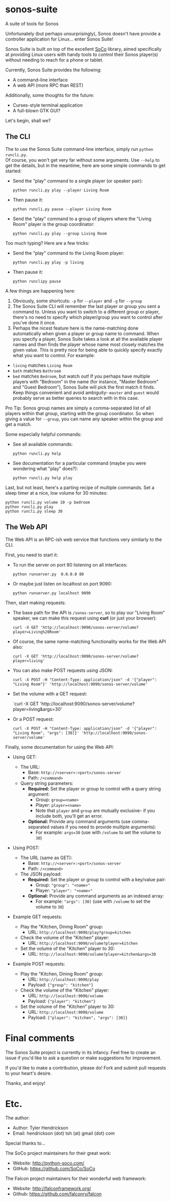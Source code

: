 # sonos-suite
A suite of tools for Sonos

Unfortunately (but perhaps unsurprisingly), Sonos doesn't have provide a controller application for Linux...
enter Sonos Suite!

Sonos Suite is built on top of the excellent [SoCo](http://python-soco.com) library, aimed specifically at
providing Linux users with handy tools to control their Sonos player(s) without needing to reach for a phone
or tablet.

Currently, Sonos Suite provides the following:
* A command-line interface
* A web API (more RPC than REST)

Additionally, some thoughts for the future:
* Curses-style terminal application
* A full-blown GTK GUI?

Let's begin, shall we?

## The CLI
The to use the Sonos Suite command-line interface, simply run `python runcli.py`.  
Of course, you won't get very far without some arguments.  Use `--help` to get the details, but in the meantime, here are some simple commands to get started:

* Send the "play" command to a single player (or speaker pair):

  `python runcli.py play --player Living Room`

* Then pause it:

  `python runcli.py pause --player Living Room`

* Send the "play" command to a group of players where the "Living Room" player is the group coordinator:

  `python runcli.py play --group Living Room`

Too much typing?  Here are a few tricks:

* Send the "play" command to the Living Room player:

  `python runcli.py play -p living`

* Then pause it:

  `python runclipy pause`

A few things are happening here:

1. Obviously, some shortcuts: `-p` for `--player` and `-g` for `--group`
2. The Sonos Suite CLI will remember the last player or group you sent a command to.  Unless you want to switch to a different group or player, there's no need to specify which player/group you want to control after you've done it once.
3. Perhaps the nicest feature here is the name-matching done automatically when given a player or group name to command.  When you specify a player, Sonos Suite takes a look at all the available player names and then finds the player whose name most closely matches the given value.  This is pretty nice for being able to quickly specify exactly what you want to control.  For example:
  * `living` matches `Living Room`
  * `bath` matches `Bathroom`
  * `bed` matches `Bedroom`, but watch out!  If you perhaps have multiple players with "Bedroom" in the name (for instance, "Master Bedroom" and "Guest Bedroom"), Sonos Suite will pick the first match it finds.  Keep things convenient and avoid ambiguity- `master` and `guest` would probably serve as better queries to search with 
in this case.

Pro Tip: Sonos group names are simply a comma-separated list of all players within that group, starting with the group coordinator.  So when giving a value for `--group`, you can name any speaker within the group and get a match.

Some especially helpful commands:

* See all available commands:

  `python runcli.py help`
* See documentation for a particular command (maybe you were wondering what "play" does?):

  `python runcli.py help play`

Last, but not least, here's a parting recipe of multiple commands.  Set a sleep timer at a nice, low volume for 30 minutes:

```
python runcli.py volume 10 -p bedroom
python runcli.py play
python runcli.py sleep 30
```

## The Web API
The Web API is an RPC-ish web service that functions very similarly to the CLI.

First, you need to start it:

* To run the server on port 80 listening on all interfaces:

  `python runserver.py  0.0.0.0 80`
* Or maybe just listen on localhost on port 9090:

  `python runserver.py localhost 9090`

Then, start making requests:

* The base path for the API is `/sonos-server`, so to play our "Living Room" speaker, we can make this request using **curl** (or just your browser):

  `curl -X GET 'http://localhost:9090/sonos-server/volume?player=Living%20Room'`
* Of course, the same name-matching functionality works for the Web API also:

  `curl -X GET 'http://localhost:9090/sonos-server/volume?player=living'`

* You can also make POST requests using JSON:

  `curl -X POST -H "Content-Type: application/json" -d '{"player": "Living Room"}' 'http://localhost:9090/sonos-server/volume'`

* Set the volume with a GET request:

  `curl -X GET 'http://localhost:9090/sonos-server/volume?player=living&args=30'

* Or a POST request:

  `curl -X POST -H "Content-Type: application/json" -d '{"player": "Living Room", "args": [30]}' 'http://localhost:9090/sonos-server/volume'`

Finally, some documentation for using the Web API:

* Using GET:
  * The URL:
     * Base: `http://<server>:<port>/sonos-server`
     * Path: `/<command>`
  * Query string parameters:
      * **Required:** Set the player or group to control with a query string argument:
         * Group: `group=<name>`
         * Player: `player=<name>`
         * Note that `player` and `group` are mutually exclusive- if you include both, you'll get an error.
     * **Optional:** Provide any command arguments (use comma-separated values if you need to provide multiple arguments):
         * For example: `args=30` (use with `/volume` to set the volume to `30`)
* Using POST:
  * The URL (same as GET):
     * Base: `http://<server>:<port>/sonos-server`
     * Path: `/<command>`
  * The JSON payload:
      * **Required:** Set the player or group to control with a key/value pair:
         * Group: `"group": "<name>"`
         * Player: `"player": "<name>"`
      * **Optional:** Provide any command arguments as an indexed array:
         * For example: `"args": [30]` (use with `/volume` to set the volume to `30`)

* Example GET requests:
  * Play the "Kitchen, Dining Room" group:
      * URL: `http://localhost:9090/play?group=kitchen`
  * Check the volume of the "Kitchen" player:
      * URL: `http://localhost:9090/volume?player=kitchen`
  * Set the volume of the "Kitchen" player to 30:
      * URL: `http://localhost:9090/volume?player=kitchen&args=30`
* Example POST requests:
  * Play the "Kitchen, Dining Room" group:
      * URL: `http://localhost:9090/play`
      * Payload: `{"group": "kitchen"}`
  * Check the volume of the "Kitchen" player:
      * URL: `http://localhost:9090/volume`
      * Payload: `{"player": "kitchen"}`
  * Set the volume of the "Kitchen" player to 30:
      * URL: `http://localhost:9090/volume`
      * Payload: `{"player": "kitchen", "args": [30]}`

# Final comments
The Sonos Suite project is currently in its infancy.  Feel free to create an issue if you'd like to ask a question or make suggestions for improvement.

If you'd like to make a contribution, please do!  Fork and submit pull requests to your heart's desire.

Thanks, and enjoy!

# Etc.
The author:

* Author: Tyler Hendrickson 
* Email: hendrickson (dot) tsh (at) gmail (dot) com

Special thanks to...

The SoCo project maintainers for their great work:

* Website:  http://python-soco.com/
* GitHub: https://github.com/SoCo/SoCo

The Falcon project maintainers for their wonderful web framework:

* Website: http://falconframework.org/
* Github: https://github.com/falconry/falcon
